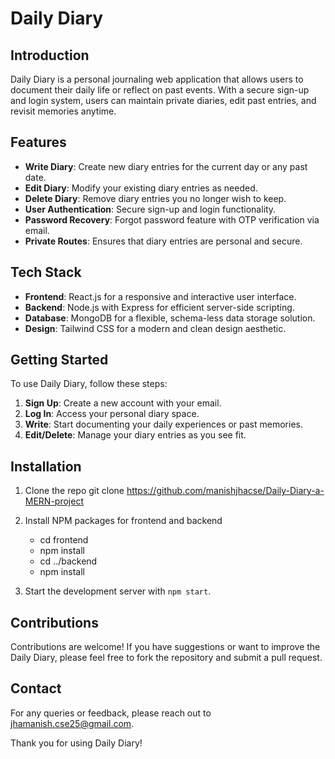 # Daily Diary

## Introduction
Daily Diary is a personal journaling web application that allows users to document their daily life or reflect on past events. With a secure sign-up and login system, users can maintain private diaries, edit past entries, and revisit memories anytime.

## Features
- **Write Diary**: Create new diary entries for the current day or any past date.
- **Edit Diary**: Modify your existing diary entries as needed.
- **Delete Diary**: Remove diary entries you no longer wish to keep.
- **User Authentication**: Secure sign-up and login functionality.
- **Password Recovery**: Forgot password feature with OTP verification via email.
- **Private Routes**: Ensures that diary entries are personal and secure.

## Tech Stack
- **Frontend**: React.js for a responsive and interactive user interface.
- **Backend**: Node.js with Express for efficient server-side scripting.
- **Database**: MongoDB for a flexible, schema-less data storage solution.
- **Design**: Tailwind CSS for a modern and clean design aesthetic.

## Getting Started
To use Daily Diary, follow these steps:
1. **Sign Up**: Create a new account with your email.
2. **Log In**: Access your personal diary space.
3. **Write**: Start documenting your daily experiences or past memories.
4. **Edit/Delete**: Manage your diary entries as you see fit.

## Installation
1. Clone the repo
        git clone https://github.com/manishjhacse/Daily-Diary-a-MERN-project
   
3. Install NPM packages for frontend and backend
   - cd frontend
   - npm install
   - cd ../backend
   - npm install
4. Start the development server with `npm start`.

## Contributions
Contributions are welcome! If you have suggestions or want to improve the Daily Diary, please feel free to fork the repository and submit a pull request.


## Contact
For any queries or feedback, please reach out to <a href='mailto:jhamanish.cse25@gmail.com'>jhamanish.cse25@gmail.com</a>.

Thank you for using Daily Diary!
